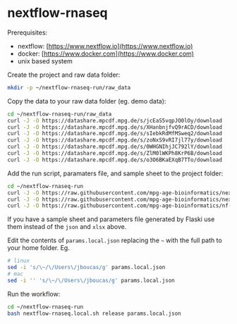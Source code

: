 # nextflow-rnaseq

Prerequisites:

- nextflow: [https://www.nextflow.io](https://www.nextflow.io)
- docker: [https://www.docker.com](https://www.docker.com)
- unix based system

Create the project and raw data folder:
```bash
mkdir -p ~/nextflow-rnaseq-run/raw_data
```

Copy the data to your raw data folder (eg. demo data):
```bash
cd ~/nextflow-rnaseq-run/raw_data
curl -J -O https://datashare.mpcdf.mpg.de/s/jcEaS5vqpJO0lOy/download
curl -J -O https://datashare.mpcdf.mpg.de/s/XHanbnjfvQ9rACD/download
curl -J -O https://datashare.mpcdf.mpg.de/s/sIebkRdMfMSweq2/download
curl -J -O https://datashare.mpcdf.mpg.de/s/zoNxS9vRI7jl77y/download
curl -J -O https://datashare.mpcdf.mpg.de/s/0WHGNIhjJC792lY/download
curl -J -O https://datashare.mpcdf.mpg.de/s/ZlM0lWKPh8KrP6B/download
curl -J -O https://datashare.mpcdf.mpg.de/s/o3O6BKaEXqB7TTo/download
```

Add the run script, paramaters file, and sample sheet to the project folder:
```bash
cd ~/nextflow-rnaseq-run
curl -J -O https://raw.githubusercontent.com/mpg-age-bioinformatics/nextflow-rnaseq/main/nextflow-rnaseq.local.sh
curl -J -O https://raw.githubusercontent.com/mpg-age-bioinformatics/nextflow-rnaseq/main/params.local.json
curl -J -O https://raw.githubusercontent.com/mpg-age-bioinformatics/nf-deseq2/main/sample_sheet.xlsx
```

If you have a sample sheet and parameters file generated by Flaski use them instead of the `json` and `xlsx` above.

Edit the contents of `params.local.json` replacing the `~` with the full path to your home folder. Eg.
```bash
# linux
sed -i 's/\~/\/Users\/jboucas/g' params.local.json
# mac 
sed -i '' 's/\~/\/Users\/jboucas/g' params.local.json
```

Run the workflow:
```bash
cd ~/nextflow-rnaseq-run
bash nextflow-rnaseq.local.sh release params.local.json
```
